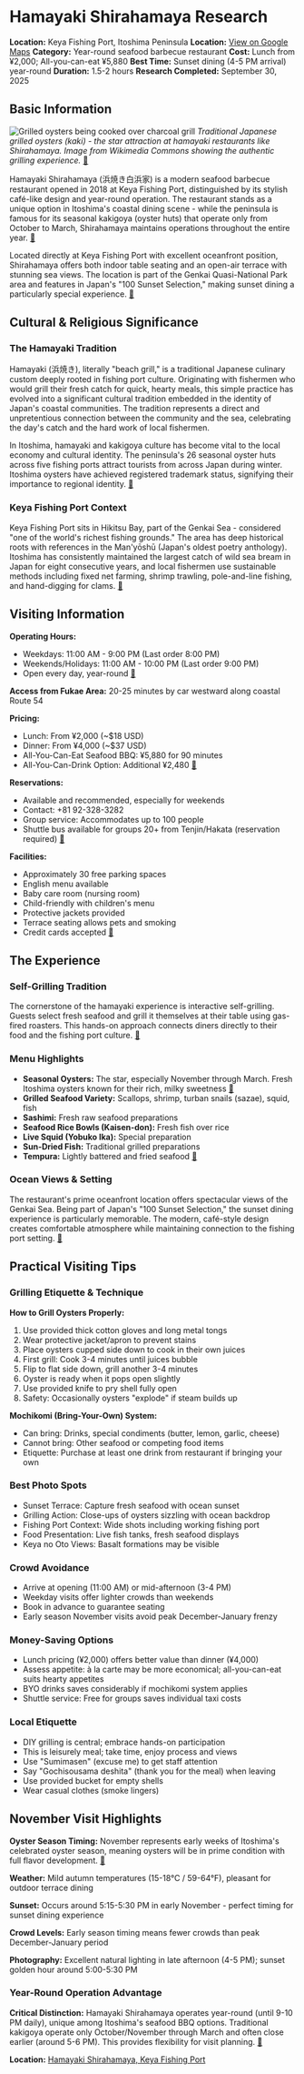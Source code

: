 # Hamayaki Shirahamaya Research

**Location:** Keya Fishing Port, Itoshima Peninsula
**Location:** [View on Google Maps](https://maps.google.com/maps?q=33.5885859,130.1083072)
**Category:** Year-round seafood barbecue restaurant
**Cost:** Lunch from ¥2,000; All-you-can-eat ¥5,880
**Best Time:** Sunset dining (4-5 PM arrival) year-round
**Duration:** 1.5-2 hours
**Research Completed:** September 30, 2025

## Basic Information

![Grilled oysters being cooked over charcoal grill](https://upload.wikimedia.org/wikipedia/commons/0/09/Grilled_oysters_Food_in_Miyajima_-_DSC02189.JPG)
*Traditional Japanese grilled oysters (kaki) - the star attraction at hamayaki restaurants like Shirahamaya. Image from Wikimedia Commons showing the authentic grilling experience.* [🔗](https://commons.wikimedia.org/wiki/Category:Hiroshima_Oyster)

Hamayaki Shirahamaya (浜焼き白浜家) is a modern seafood barbecue restaurant opened in 2018 at Keya Fishing Port, distinguished by its stylish café-like design and year-round operation. The restaurant stands as a unique option in Itoshima's coastal dining scene - while the peninsula is famous for its seasonal kakigoya (oyster huts) that operate only from October to March, Shirahamaya maintains operations throughout the entire year. [🔗](https://www.gltjp.com/en/directory/item/13306/)

Located directly at Keya Fishing Port with excellent oceanfront position, Shirahamaya offers both indoor table seating and an open-air terrace with stunning sea views. The location is part of the Genkai Quasi-National Park area and features in Japan's "100 Sunset Selection," making sunset dining a particularly special experience. [🔗](https://www.hamayaki-shirahamaya.com/)

## Cultural & Religious Significance

### The Hamayaki Tradition

Hamayaki (浜焼き), literally "beach grill," is a traditional Japanese culinary custom deeply rooted in fishing port culture. Originating with fishermen who would grill their fresh catch for quick, hearty meals, this simple practice has evolved into a significant cultural tradition embedded in the identity of Japan's coastal communities. The tradition represents a direct and unpretentious connection between the community and the sea, celebrating the day's catch and the hard work of local fishermen.

In Itoshima, hamayaki and kakigoya culture has become vital to the local economy and cultural identity. The peninsula's 26 seasonal oyster huts across five fishing ports attract tourists from across Japan during winter. Itoshima oysters have achieved registered trademark status, signifying their importance to regional identity. [🔗](https://www.fukuoka-now.com/en/itoshima-kakigoya-oyster-hut-guide/)

### Keya Fishing Port Context

Keya Fishing Port sits in Hikitsu Bay, part of the Genkai Sea - considered "one of the world's richest fishing grounds." The area has deep historical roots with references in the Man'yōshū (Japan's oldest poetry anthology). Itoshima has consistently maintained the largest catch of wild sea bream in Japan for eight consecutive years, and local fishermen use sustainable methods including fixed net farming, shrimp trawling, pole-and-line fishing, and hand-digging for clams. [🔗](https://itoshima-now.com/en/uotabi02/)

## Visiting Information

**Operating Hours:**
- Weekdays: 11:00 AM - 9:00 PM (Last order 8:00 PM)
- Weekends/Holidays: 11:00 AM - 10:00 PM (Last order 9:00 PM)
- Open every day, year-round [🔗](https://www.hamayaki-shirahamaya.com/)

**Access from Fukae Area:** 20-25 minutes by car westward along coastal Route 54

**Pricing:**
- Lunch: From ¥2,000 (~$18 USD)
- Dinner: From ¥4,000 (~$37 USD)
- All-You-Can-Eat Seafood BBQ: ¥5,880 for 90 minutes
- All-You-Can-Drink Option: Additional ¥2,480 [🔗](https://www.gltjp.com/en/directory/item/13306/)

**Reservations:**
- Available and recommended, especially for weekends
- Contact: +81 92-328-3282
- Group service: Accommodates up to 100 people
- Shuttle bus available for groups 20+ from Tenjin/Hakata (reservation required) [🔗](https://www.hamayaki-shirahamaya.com/)

**Facilities:**
- Approximately 30 free parking spaces
- English menu available
- Baby care room (nursing room)
- Child-friendly with children's menu
- Protective jackets provided
- Terrace seating allows pets and smoking
- Credit cards accepted [🔗](https://www.gltjp.com/en/directory/item/13306/)

## The Experience

### Self-Grilling Tradition

The cornerstone of the hamayaki experience is interactive self-grilling. Guests select fresh seafood and grill it themselves at their table using gas-fired roasters. This hands-on approach connects diners directly to their food and the fishing port culture. [🔗](https://www.gltjp.com/en/directory/item/13306/)

### Menu Highlights

- **Seasonal Oysters:** The star, especially November through March. Fresh Itoshima oysters known for their rich, milky sweetness [🔗](https://www.fukuoka-now.com/en/itoshima-kakigoya-oyster-hut-guide/)
- **Grilled Seafood Variety:** Scallops, shrimp, turban snails (sazae), squid, fish
- **Sashimi:** Fresh raw seafood preparations
- **Seafood Rice Bowls (Kaisen-don):** Fresh fish over rice
- **Live Squid (Yobuko Ika):** Special preparation
- **Sun-Dried Fish:** Traditional grilled preparations
- **Tempura:** Lightly battered and fried seafood [🔗](https://www.hamayaki-shirahamaya.com/)

### Ocean Views & Setting

The restaurant's prime oceanfront location offers spectacular views of the Genkai Sea. Being part of Japan's "100 Sunset Selection," the sunset dining experience is particularly memorable. The modern, café-style design creates comfortable atmosphere while maintaining connection to the fishing port setting. [🔗](https://www.hamayaki-shirahamaya.com/)

## Practical Visiting Tips

### Grilling Etiquette & Technique

**How to Grill Oysters Properly:**
1. Use provided thick cotton gloves and long metal tongs
2. Wear protective jacket/apron to prevent stains
3. Place oysters cupped side down to cook in their own juices
4. First grill: Cook 3-4 minutes until juices bubble
5. Flip to flat side down, grill another 3-4 minutes
6. Oyster is ready when it pops open slightly
7. Use provided knife to pry shell fully open
8. Safety: Occasionally oysters "explode" if steam builds up

**Mochikomi (Bring-Your-Own) System:**
- Can bring: Drinks, special condiments (butter, lemon, garlic, cheese)
- Cannot bring: Other seafood or competing food items
- Etiquette: Purchase at least one drink from restaurant if bringing your own

### Best Photo Spots

- Sunset Terrace: Capture fresh seafood with ocean sunset
- Grilling Action: Close-ups of oysters sizzling with ocean backdrop
- Fishing Port Context: Wide shots including working fishing port
- Food Presentation: Live fish tanks, fresh seafood displays
- Keya no Oto Views: Basalt formations may be visible

### Crowd Avoidance

- Arrive at opening (11:00 AM) or mid-afternoon (3-4 PM)
- Weekday visits offer lighter crowds than weekends
- Book in advance to guarantee seating
- Early season November visits avoid peak December-January frenzy

### Money-Saving Options

- Lunch pricing (¥2,000) offers better value than dinner (¥4,000)
- Assess appetite: à la carte may be more economical; all-you-can-eat suits hearty appetites
- BYO drinks saves considerably if mochikomi system applies
- Shuttle service: Free for groups saves individual taxi costs

### Local Etiquette

- DIY grilling is central; embrace hands-on participation
- This is leisurely meal; take time, enjoy process and views
- Use "Sumimasen" (excuse me) to get staff attention
- Say "Gochisousama deshita" (thank you for the meal) when leaving
- Use provided bucket for empty shells
- Wear casual clothes (smoke lingers)

## November Visit Highlights

**Oyster Season Timing:** November represents early weeks of Itoshima's celebrated oyster season, meaning oysters will be in prime condition with full flavor development. [🔗](https://www.fukuoka-now.com/en/itoshima-kakigoya-oyster-hut-guide/)

**Weather:** Mild autumn temperatures (15-18°C / 59-64°F), pleasant for outdoor terrace dining

**Sunset:** Occurs around 5:15-5:30 PM in early November - perfect timing for sunset dining experience

**Crowd Levels:** Early season timing means fewer crowds than peak December-January period

**Photography:** Excellent natural lighting in late afternoon (4-5 PM); sunset golden hour around 5:00-5:30 PM

### Year-Round Operation Advantage

**Critical Distinction:** Hamayaki Shirahamaya operates year-round (until 9-10 PM daily), unique among Itoshima's seafood BBQ options. Traditional kakigoya operate only October/November through March and often close earlier (around 5-6 PM). This provides flexibility for visit planning. [🔗](https://www.gltjp.com/en/directory/item/13306/)

**Location:** [Hamayaki Shirahamaya, Keya Fishing Port](https://www.google.com/maps?q=33.589264,130.10791)
